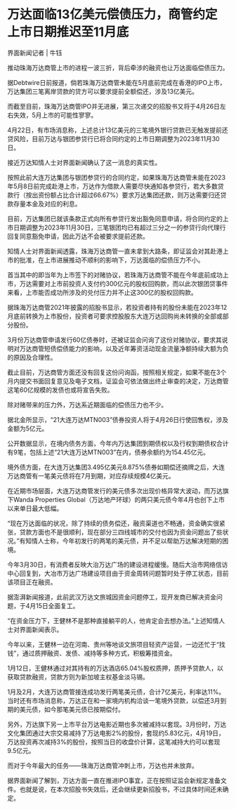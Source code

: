 # 万达面临13亿美元偿债压力，商管约定上市日期推迟至11月底

界面新闻记者 | 牛钰

推动珠海万达商管上市的进程一波三折，背后牵涉的融资也让万达面临偿债压力。

据Debtwire日前报道，倘若珠海万达商管未能在5月底前完成在香港的IPO上市，万达集团三笔离岸贷款的贷方可以要求提前全额偿还，涉及13亿美元。

而截至目前，珠海万达商管IPO并无进展，第三次递交的招股书又将于4月26日左右失效，5月上市的可能性寥寥。

4月22日，有市场消息称，上述总计13亿美元的三笔境外银行贷款已无触发提前还贷风险，目前万达与银团参贷行已将合同约定的上市日期调整为2023年11月30日。

接近万达知情人士对界面新闻确认了这一消息的真实性。

按照此前大连万达集团与银团参贷行的合同约定，如果珠海万达商管未能在2023年5月8日前完成赴港上市，万达作为借款人需要尽快通知各参贷行，若大多数贷款行（按出资份额占比合计超过66.67%）要求万达集团还款，则万达需要归还贷款存量本金及对应的利息。

目前，万达集团已就该条款正式向所有参贷行发出豁免同意申请，将合同约定的上市日期调整为2023年11月30日，三笔银团均已有超过三分之一的参贷行向代理行回复同意豁免申请，因此万达不会被要求提前还款。

知情人士对界面新闻透露，珠海万达商管一直未拿到大路条，即证监会对其赴港上市的批准，在上市进展推动不顺利的影响下，万达面临的偿债压力不小。

首当其中的即当年为上市签下的对赌协议，若珠海万达商管不能在今年底前成功上市，万达需要对上市前投资人支付约300亿元的股权回购款，而以此次银团贷事件来看，上市能否成功所涉及的兑付压力并不止这300亿的股权回购款。

据珠海万达商管2021年披露的招股书显示，若投资者持有的股份未能在2023年12月底前转换为上市股份，投资者可要求控股股东大连万达回购尚未转换的全部或部分股份。

3月份万达商管申请发行60亿债券时，还被证监会问询了这份对赌协议，要求其说明对万达商管短债偿债能力的影响，以及近年筹资活动现金流量净额持续大额为负的原因及合理性。

截止目前，万达商管方面还没有回复这份问询函，按照相关规定，如果不能在3个月内提交书面回复意见及电子文档，证监会可依法做出终止审查的决定，万达商管这笔60亿规模的发债也或将宣告失败。

除对赌带来的压力外，万达系近期面临的偿债压力也不少。

据北金所显示，“21大连万达MTN003”债券投资人将于4月26日行使回售权，涉及金额为5亿元。

公开数据显示，在境内债务方面，今年内万达集团到期债权以及行权到期债权合计有9笔，包括上述“21大连万达MTN003”在内，债券余额约为154.45亿元。

境外债方面，在大连万达集团3.495亿美元8.875%债券如期偿还摘牌之后，大连万达商管有一笔美元债将在7月到期，对应存续规模4亿美元。

在近期市场层面，大连万达商管发行的美元债多次出现价格异常大波动，而万达旗下Wanda Properties
Global（万达地产环球）的两只美元债今年4月也创下上市以来单日最大低幅。

“现在万达面临的状况，除了持续的债务偿还，融资渠道也不畅通，资金确实很紧张，贷款方面也不是很顺利，现在部分三四线城市的交付也因为资金问题出了些状况。”有知情人士称，今年初发行的两笔的美元债，并不足以帮助万达解决短期的困境。

今年3月30日，有消费者反映大治万达广场的建设进程缓慢。随后大治市网络信访中心回复到，大冶市万达广场建设项目由于资金周转问题暂时处于停工状态，目前该项目正在融资。

据澎湃新闻报道，此前武汉万达文旅城因资金问题停工，现开发商已解决资金问题，于4月15日全面复工。

“在资金压力下，王健林不是那种直接躺平的人，他肯定会去想办法。”上述知情人士对界面新闻表示。

今年以来，王健林一边在河南、贵州等地谈文旅项目轻资产运营，一边还忙于“找钱”，通过质押融资、发债、减持等多种方式，积极筹措资金。

1月12日，王健林通过对其持有的万达酒店65.04%股权质押，质押予贷款人，以获取贷款融资，贷款方则为新加坡主权基金淡马锡。

1月及2月，大连万达商管接连成功发行两笔美元债，合计7亿美元，利率达11%。当时还有市场消息称，万达正在和一家境内机构洽谈一笔境外贷款，以偿还3月到期的美元债，如今那笔美元债已按期偿付。

另外，万达旗下另一上市平台万达电影近期也多次被减持以套现。3月份时，万达文化集团通过大宗交易减持了万达电影2%的股份，套现约5.83亿元，4月19日，万达投资再次减持3%的股份，按照当日的收盘价计算，这笔减持大约可以套现9.5亿元。

而对于今年最大的任务——珠海万达商管冲刺上市，万达也并未放弃。

据界面新闻了解到，万达方面一直在推进IPO事宜，正在按照证监会新规定准备文件。也就是说，在本次招股书失效后，还会继续更新招股书，不过具体时间还未确定。

